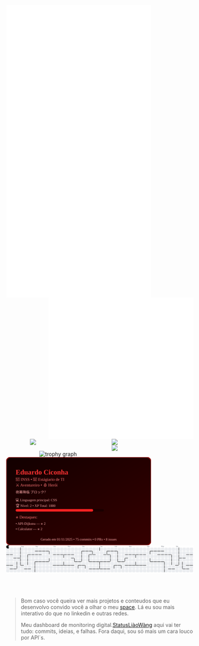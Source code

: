 [<img align="left" width="390" src="https://github.com/ciconha/ciconha/blob/main/github-metrics.svg">](#)

[<img align="right" width="390" src="https://github.com/ciconha/ciconha/blob/main/discussions.svg">](#)
<br><br><br><br><br><br><br>
<br><br><br><br><br><br><br>
<br><br><br><br><br>
<img src="https://skillicons.dev/icons?i=nodejs,next,react,express,flutter" align="right" width="220"/><br>
<br>
<img src="https://skillicons.dev/icons?i=python,javascript,typescript,ruby,bash" align="right" width="220"/><br>
<br>
<img src="https://skillicons.dev/icons?i=docker,git,firebase,mongodb,linux" align="right" width="220"/>
<br><br><br>
<img src="https://github-trophies.vercel.app/?username=Ciconha&theme=algolia" width="415" alt="trophy graph" align="right" top="-100" />
<br>
<br>
<br><br><br><br><br><br><br><br>


[<img align="left" width="390" src="https://github.com/ciconha/ciconha/blob/main/cards/ciconha.svg">](#)
<br><br><br><br><br><br><br>
<br><br><br><br><br><br><br>

<picture>
  <source media="(prefers-color-scheme: dark)" srcset="https://raw.githubusercontent.com/Ciconha/Ciconha/output/pacman-contribution-graph-dark.svg">
  <source media="(prefers-color-scheme: light)" srcset="https://raw.githubusercontent.com/Ciconha/Ciconha/output/pacman-contribution-graph.svg">
  <img alt="pacman contribution graph" src="https://raw.githubusercontent.com/Ciconha/Ciconha/output/pacman-contribution-graph.svg">
</picture>

<br><br>
> Bom caso você queira ver mais projetos e conteudos que eu desenvolvo convido você a olhar o meu [space](https://ciconha-space.vercel.app/). Lá eu sou mais interativo do que no linkedin e outras redes.
> 
> Meu dashboard de monitoring digital.[StatusLiàoWàng](https://status-li-o-w-ng.vercel.app/workspace/1) aqui vai ter tudo: commits, ideias, e falhas. Fora daqui, sou só mais um cara louco por API´s.



